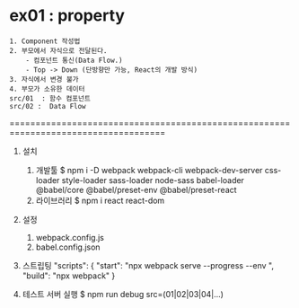 # ex01 : property

    1. Component 작성법
    2. 부모에서 자식으로 전달된다.
        - 컴포넌트 통신(Data Flow.)
        - Top -> Down (단방향만 가능, React의 개발 방식)
    3. 자식에서 변경 불가
    4. 부모가 소유한 데이터
    src/01  : 함수 컴포넌트
    src/02 :  Data Flow

====================================================================================

1.  설치

    1.  개발툴
        $ npm i -D webpack webpack-cli webpack-dev-server css-loader style-loader sass-loader node-sass babel-loader @babel/core @babel/preset-env @babel/preset-react
    2.  라이브러리
        $ npm i react react-dom

2.  설정

    1.  webpack.config.js
    2.  babel.config.json

3.  스트립팅
    "scripts": {
    "start": "npx webpack serve --progress --env ",
    "build": "npx webpack"
    }

4.  테스트 서버 실행
    $ npm run debug src=(01|02|03|04|...)
